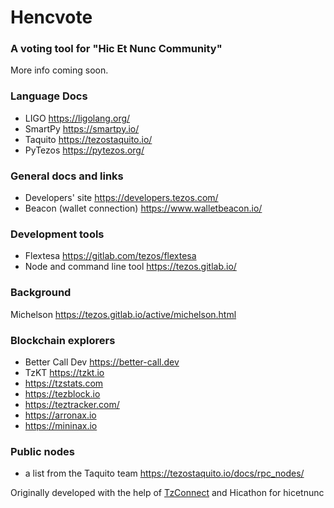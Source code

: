 # Hencvote
### A voting tool for "Hic Et Nunc Community"

More info coming soon.

### Language Docs
- LIGO https://ligolang.org/
- SmartPy https://smartpy.io/
- Taquito https://tezostaquito.io/
- PyTezos https://pytezos.org/

### General docs and links
- Developers' site https://developers.tezos.com/
- Beacon (wallet connection) https://www.walletbeacon.io/

### Development tools
- Flextesa https://gitlab.com/tezos/flextesa
- Node and command line tool https://tezos.gitlab.io/

### Background
Michelson https://tezos.gitlab.io/active/michelson.html

### Blockchain explorers

- Better Call Dev https://better-call.dev
- TzKT https://tzkt.io
- https://tzstats.com
- https://tezblock.io
- https://teztracker.com/
- https://arronax.io
- https://mininax.io

### Public nodes
- a list from the Taquito team https://tezostaquito.io/docs/rpc_nodes/

Originally developed with the help of [TzConnect](https://github.com/tzConnectBerlin) and Hicathon for hicetnunc

